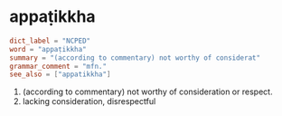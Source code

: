 # appaṭikkha

``` toml
dict_label = "NCPED"
word = "appaṭikkha"
summary = "(according to commentary) not worthy of considerat"
grammar_comment = "mfn."
see_also = ["appatikkha"]
```

1. (according to commentary) not worthy of consideration or respect.
2. lacking consideration, disrespectful

